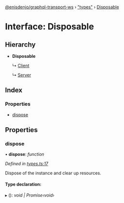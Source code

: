 [@enisdenjo/graphql-transport-ws](../README.md) › ["types"](../modules/_types_.md) › [Disposable](_types_.disposable.md)

# Interface: Disposable

## Hierarchy

* **Disposable**

  ↳ [Client](_client_.client.md)

  ↳ [Server](_server_.server.md)

## Index

### Properties

* [dispose](_types_.disposable.md#dispose)

## Properties

###  dispose

• **dispose**: *function*

*Defined in [types.ts:17](https://github.com/enisdenjo/graphql-transport-ws/blob/bce17d7/src/types.ts#L17)*

Dispose of the instance and clear up resources.

#### Type declaration:

▸ (): *void | Promise‹void›*
